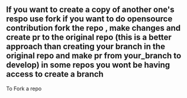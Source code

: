 If you want to create a copy of another one's respo
use fork
if you want to do opensource contribution
fork the repo , make changes and create pr to the original repo (this is a better approach than creating your branch in the original repo and make pr from your_branch to develop)
in some repos you wont be having access to create a branch
-------------------
To Fork a repo
